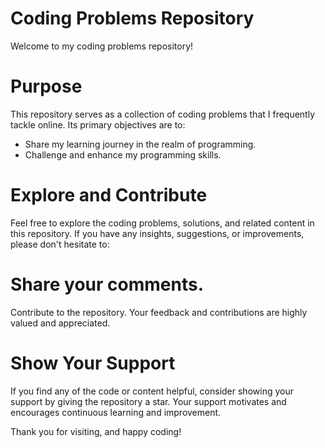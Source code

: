 # Coding Problems Repository
Welcome to my coding problems repository!

# Purpose
This repository serves as a collection of coding problems that I frequently tackle online. Its primary objectives are to:

* Share my learning journey in the realm of programming.
* Challenge and enhance my programming skills.

# Explore and Contribute
Feel free to explore the coding problems, solutions, and related content in this repository. If you have any insights, suggestions, or improvements, please don't hesitate to:

# Share your comments.
Contribute to the repository.
Your feedback and contributions are highly valued and appreciated.

# Show Your Support
If you find any of the code or content helpful, consider showing your support by giving the repository a star. Your support motivates and encourages continuous learning and improvement.

Thank you for visiting, and happy coding!
